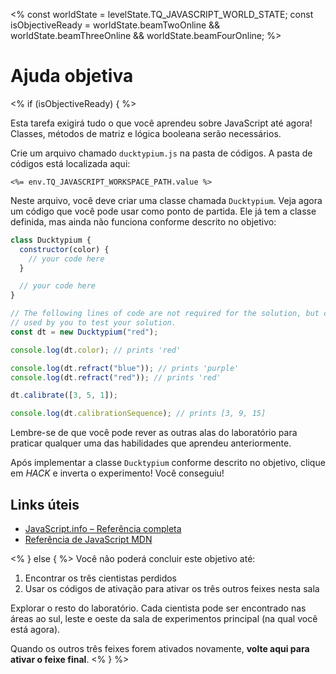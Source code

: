 <%
const worldState = levelState.TQ_JAVASCRIPT_WORLD_STATE;
const isObjectiveReady = worldState.beamTwoOnline &&
worldState.beamThreeOnline &&
worldState.beamFourOnline;
%>

# Ajuda objetiva

<% if (isObjectiveReady) { %>

Esta tarefa exigirá tudo o que você aprendeu sobre JavaScript até agora! Classes, métodos de matriz e lógica booleana serão necessários.

Crie um arquivo chamado `ducktypium.js` na pasta de códigos. A pasta de códigos está localizada aqui:

`<%= env.TQ_JAVASCRIPT_WORKSPACE_PATH.value %>`

Neste arquivo, você deve criar uma classe chamada `Ducktypium`. Veja agora um código que você pode usar como ponto de partida. Ele já tem a classe definida, mas ainda não funciona conforme descrito no objetivo:

```js
class Ducktypium {
  constructor(color) {
    // your code here
  }

  // your code here
}

// The following lines of code are not required for the solution, but can be
// used by you to test your solution.
const dt = new Ducktypium("red");

console.log(dt.color); // prints 'red'

console.log(dt.refract("blue")); // prints 'purple'
console.log(dt.refract("red")); // prints 'red'

dt.calibrate([3, 5, 1]);

console.log(dt.calibrationSequence); // prints [3, 9, 15]
```

Lembre-se de que você pode rever as outras alas do laboratório para praticar qualquer uma das habilidades que aprendeu anteriormente.

Após implementar a classe `Ducktypium` conforme descrito no objetivo, clique em _HACK_ e inverta o experimento! Você conseguiu!

## Links úteis

- [JavaScript.info – Referência completa](https://javascript.info/)
- [Referência de JavaScript MDN](https://developer.mozilla.org/en-US/docs/Web/JavaScript/Guide/Introduction)

<% } else { %> Você não poderá concluir este objetivo até:

1. Encontrar os três cientistas perdidos
2. Usar os códigos de ativação para ativar os três outros feixes nesta sala

Explorar o resto do laboratório. Cada cientista pode ser encontrado nas áreas ao sul, leste e oeste da sala de experimentos principal (na qual você está agora).

Quando os outros três feixes forem ativados novamente, **volte aqui para ativar o feixe final**. <% } %>